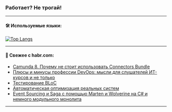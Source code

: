 ### Работает? Не трогай!

---
<!--
#### 🛠️ Technical stack:

![Java](https://img.shields.io/badge/Java-informational?logo=Oracle&style=flat&logoColor=white&color=FF4500)
![Kotlin](https://img.shields.io/badge/Kotlin-informational?logo=Kotlin&style=flat&logoColor=white&color=774D97)
![TS](https://img.shields.io/badge/TypeScript-informational?logo=typeScript&style=flat&logoColor=black&color=017acc)
![Python](https://img.shields.io/badge/Python-informational?logo=Python&style=flat&logoColor=black&color=ffdd54) <br>
![Spring](https://img.shields.io/badge/Spring-informational?logo=Spring&style=flat&logoColor=white&color=6DB33F) 
![SpringBoot](https://img.shields.io/badge/SpringBoot-informational?logo=SpringBoot&style=flat&logoColor=white&color=6DB33F)
![Nest](https://img.shields.io/badge/NestJS-informational?logo=NestJS&style=flat&logoColor=white&color=E0234E) 
![NodeJS](https://img.shields.io/badge/NodeJS-informational?logo=node.js&style=flat&logoColor=white&color=70A760)<br>
![PostgreSQL](https://img.shields.io/badge/PostgreSQL-informational?logo=PostgreSQL&style=flat&logoColor=white&color=DAA520)
![MongoDB](https://img.shields.io/badge/MongoDB-informational?logo=MongoDB&style=flat&logoColor=white&color=870000)
![Apache](https://img.shields.io/badge/Apache-informational?logo=apache&style=flat&logoColor=white&color=f74e28)

___ 
-->

#### 🛠️ Используемые языки:

[![Top Langs](https://github-readme-stats-u2qms2cxw-advtsettinggmailcoms-projects.vercel.app/api/top-langs/?username=zloylis&langs_count=10&hide_title=true&title_color=e6edf3&size_weight=0.5&count_weight=0.5&layout=compact&hide_progress=true&hide_border=true&theme=dracula)](https://github.com/zloylis)

<!---


####  :octocat:&nbsp;&nbsp; Статистика:

![GitHub stats](https://github-readme-stats-u2qms2cxw-advtsettinggmailcoms-projects.vercel.app/api?username=zloylis&show_icons=true&hide_border=true&theme=dracula&title_color=e6edf3&include_all_commits=true&count_private=true&hide_rank=false&hide_title=true&rank_icon=github)
-->
---

#### 💬 Свежее с habr.com:

<!-- BLOG-POST-LIST:START -->
- [Camunda 8. Почему не стоит использовать Connectors Bundle](https://habr.com/ru/companies/domclick/articles/836070/?utm_source=habrahabr&utm_medium=rss&utm_campaign=836070)
- [Плюсы и минусы профессии DevOps: мысли для слушателей ИТ-курсов и не только](https://habr.com/ru/companies/ssp-soft/articles/837746/?utm_source=habrahabr&utm_medium=rss&utm_campaign=837746)
- [Тестирование BLoC](https://habr.com/ru/articles/837646/?utm_source=habrahabr&utm_medium=rss&utm_campaign=837646)
- [Автоматическая оптимизация реальных систем](https://habr.com/ru/articles/837728/?utm_source=habrahabr&utm_medium=rss&utm_campaign=837728)
- [Event Sourcing и Saga с помощью Marten и Wolverine на C# и немного модульного монолита](https://habr.com/ru/companies/alfa/articles/837376/?utm_source=habrahabr&utm_medium=rss&utm_campaign=837376)
<!-- BLOG-POST-LIST:END -->

---
